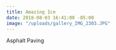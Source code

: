 ```yaml
---
title: Amazing Ice
date: 2018-08-03 16:41:00 -05:00
image: "/uploads/gallery_IMG_2303.JPG"
---
```


Asphalt Paving